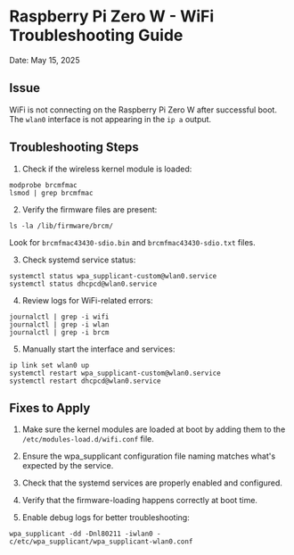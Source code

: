 # Raspberry Pi Zero W - WiFi Troubleshooting Guide
Date: May 15, 2025

## Issue
WiFi is not connecting on the Raspberry Pi Zero W after successful boot.
The `wlan0` interface is not appearing in the `ip a` output.

## Troubleshooting Steps

1. Check if the wireless kernel module is loaded:
```
modprobe brcmfmac
lsmod | grep brcmfmac
```

2. Verify the firmware files are present:
```
ls -la /lib/firmware/brcm/
```
Look for `brcmfmac43430-sdio.bin` and `brcmfmac43430-sdio.txt` files.

3. Check systemd service status:
```
systemctl status wpa_supplicant-custom@wlan0.service
systemctl status dhcpcd@wlan0.service
```

4. Review logs for WiFi-related errors:
```
journalctl | grep -i wifi
journalctl | grep -i wlan
journalctl | grep -i brcm
```

5. Manually start the interface and services:
```
ip link set wlan0 up
systemctl restart wpa_supplicant-custom@wlan0.service
systemctl restart dhcpcd@wlan0.service
```

## Fixes to Apply

1. Make sure the kernel modules are loaded at boot by adding them to the `/etc/modules-load.d/wifi.conf` file.

2. Ensure the wpa_supplicant configuration file naming matches what's expected by the service.

3. Check that the systemd services are properly enabled and configured.

4. Verify that the firmware-loading happens correctly at boot time.

5. Enable debug logs for better troubleshooting:
```
wpa_supplicant -dd -Dnl80211 -iwlan0 -c/etc/wpa_supplicant/wpa_supplicant-wlan0.conf
```